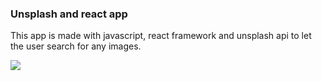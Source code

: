 ### Unsplash and react app
This app is made with javascript, react framework and unsplash api to let the user search for any images.

<img src = "unsplashapp/mainpage.gif"/>
